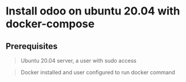 # Install odoo  on ubuntu 20.04 with docker-compose
## Prerequisites
> Ubuntu 20.04 server, a user with sudo access

> Docker installed and user configured to run docker command

